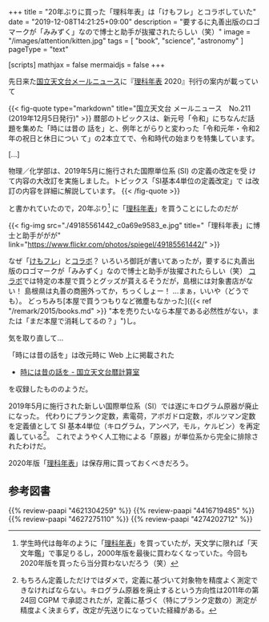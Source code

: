 +++
title = "20年ぶりに買った「理科年表」は「けもフレ」とコラボしていた"
date =  "2019-12-08T14:21:25+09:00"
description = "要するに丸善出版のロゴマークが「みみずく」なので博士と助手が抜擢されたらしい（笑）"
image = "/images/attention/kitten.jpg"
tags = [ "book", "science", "astronomy" ]
pageType = "text"

[scripts]
  mathjax = false
  mermaidjs = false
+++

先日来た[国立天文台メールニュース](https://www.nao.ac.jp/mailnews/ "国立天文台 メールニュースとは | 国立天文台")に『[理科年表] 2020』刊行の案内が載っていて

{{< fig-quote type="markdown" title="国立天文台 メールニュース　No.211  (2019年12月5日発行)" >}}
暦部のトピックスは、新元号「令和」にちなんだ話題を集めた「時には昔の
話を」と、例年とがらりと変わった「令和元年・令和2年の祝日と休日につい
て」の2本立てで、令和時代の始まりを特集しています。

[...]

物理／化学部は、2019年5月に施行された国際単位系 (SI) の定義の改定を受
けて内容の大改訂を実施しました。トピックス「SI基本4単位の定義改定」で
は改訂の内容を詳細に解説しています。
{{< /fig-quote >}}

と書かれていたので，20年ぶり[^cst1] に「[理科年表]」を買うことにしたのだが

[^cst1]: 学生時代は毎年のように「[理科年表]」を買っていたが，天文学に限れば「天文年鑑」で事足りるし，2000年版を最後に買わなくなっていた。今回も2020年版を買ったら当分買わないだろう（笑）

{{< fig-img src="./49185561442_c0a69e9583_e.jpg" title="「理科年表」に博士と助手ががが" link="https://www.flickr.com/photos/spiegel/49185561442/" >}}

なぜ「[けもフレ](https://kemono-friends.jp/ "けものフレンズプロジェクト")」と[コラボ]？ いろいろ御託が書いてあったが，要するに丸善出版のロゴマークが「みみずく」なので博士と助手が抜擢されたらしい（笑） [コラボ]では特定の本屋で買うとグッズが貰えるそうだが，島根には対象書店がない！ 島根県は丸善の商圏外ってか，ちっくしょー！ ...まぁ，いいや（どうでも）。
どっちみち[本屋で買うつもりなど微塵もなかった]({{< ref "/remark/2015/books.md" >}} "本を売りたいなら本屋である必然性がない，または「まだ本屋で消耗してるの？」")し。

気を取り直して...

「時には昔の話を」は改元時に Web 上に掲載された

- [時には昔の話を - 国立天文台暦計算室](https://eco.mtk.nao.ac.jp/koyomi/topics/html/topics2020_1.html)

を収録したもののようだ。

2019年5月に施行された新しい国際単位系（SI）では遂にキログラム原器が廃止になった。
代わりにプランク定数，素電荷，アボガドロ定数，ボルツマン定数を定義値として SI 基本4単位（キログラム，アンペア，モル，ケルビン）を再定義している[^cst2]。
これでようやく人工物による「原器」が単位系から完全に排除されたわけだ。

[^cst2]: もちろん定義しただけではダメで，定義に基づいて対象物を精度よく測定できなければならない。キログラム原器を廃止するという方向性は2011年の第24回 CGPM で承認されたが，定義に基づく（特にプランク定数の）測定が精度よく決まらず，改定が先送りになっていた経緯がある。

2020年版「[理科年表]」は保存用に買っておくべきだろう。

[理科年表]: http://www.rikanenpyo.jp/ "理科年表-オフィシャルサイト"
[コラボ]: https://www.maruzen-publishing.co.jp/info/n19650.html "《理科年表×けものフレンズ》みんなで理科にふれあおうキャンペーン - 丸善出版 理工・医学・人文社会科学の専門書出版社"

## 参考図書

{{% review-paapi "4621304259" %}} <!-- 理科年表 2020 -->
{{% review-paapi "4416719485" %}} <!-- 天文年鑑 2020年版 -->
{{% review-paapi "4627275110" %}} <!-- 天体物理学 -->
{{% review-paapi "4274202712" %}} <!-- 気象がわかる数式入門 -->
